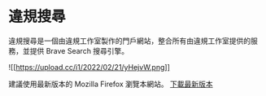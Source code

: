 # 違規搜尋
違規搜尋是一個由違規工作室製作的門戶網站，整合所有由違規工作室提供的服務，並提供 Brave Search 搜尋引擎。

![[https://upload.cc/i1/2022/02/21/yHejvW.png]]

建議使用最新版本的 Mozilla Firefox 瀏覽本網站。
[下載最新版本](https://www.mozilla.org/zh-TW/) 

